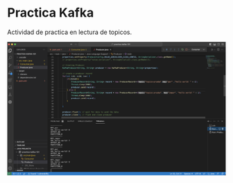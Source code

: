 # Practica Kafka

Actividad de practica en lectura de topicos.


![alt text](./evidencias/practicaKafka.png)